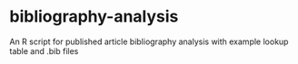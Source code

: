 # bibliography-analysis
An R script for published article bibliography analysis with example lookup table and .bib files
